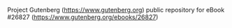Project Gutenberg (https://www.gutenberg.org) public repository for eBook #26827 (https://www.gutenberg.org/ebooks/26827)
